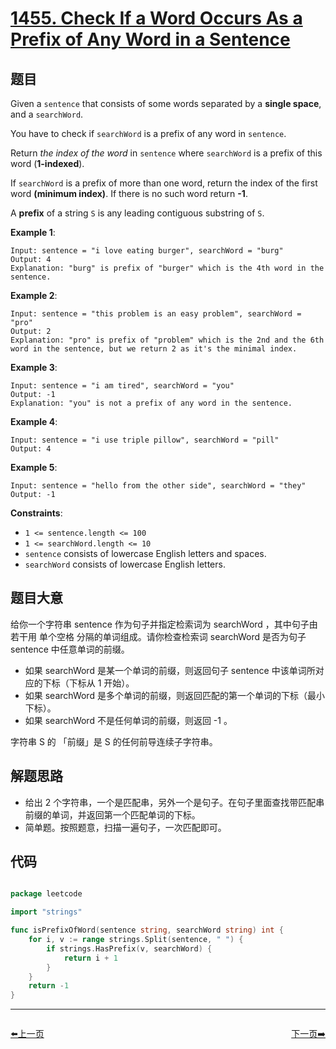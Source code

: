 # [1455. Check If a Word Occurs As a Prefix of Any Word in a Sentence](https://leetcode.com/problems/check-if-a-word-occurs-as-a-prefix-of-any-word-in-a-sentence/)


## 题目

Given a `sentence` that consists of some words separated by a **single space**, and a `searchWord`.

You have to check if `searchWord` is a prefix of any word in `sentence`.

Return *the index of the word* in `sentence` where `searchWord` is a prefix of this word (**1-indexed**).

If `searchWord` is a prefix of more than one word, return the index of the first word **(minimum index)**. If there is no such word return **-1**.

A **prefix** of a string `S` is any leading contiguous substring of `S`.

**Example 1**:

```
Input: sentence = "i love eating burger", searchWord = "burg"
Output: 4
Explanation: "burg" is prefix of "burger" which is the 4th word in the sentence.

```

**Example 2**:

```
Input: sentence = "this problem is an easy problem", searchWord = "pro"
Output: 2
Explanation: "pro" is prefix of "problem" which is the 2nd and the 6th word in the sentence, but we return 2 as it's the minimal index.

```

**Example 3**:

```
Input: sentence = "i am tired", searchWord = "you"
Output: -1
Explanation: "you" is not a prefix of any word in the sentence.

```

**Example 4**:

```
Input: sentence = "i use triple pillow", searchWord = "pill"
Output: 4

```

**Example 5**:

```
Input: sentence = "hello from the other side", searchWord = "they"
Output: -1

```

**Constraints**:

- `1 <= sentence.length <= 100`
- `1 <= searchWord.length <= 10`
- `sentence` consists of lowercase English letters and spaces.
- `searchWord` consists of lowercase English letters.

## 题目大意

给你一个字符串 sentence 作为句子并指定检索词为 searchWord ，其中句子由若干用 单个空格 分隔的单词组成。请你检查检索词 searchWord 是否为句子 sentence 中任意单词的前缀。

- 如果 searchWord 是某一个单词的前缀，则返回句子 sentence 中该单词所对应的下标（下标从 1 开始）。
- 如果 searchWord 是多个单词的前缀，则返回匹配的第一个单词的下标（最小下标）。
- 如果 searchWord 不是任何单词的前缀，则返回 -1 。

字符串 S 的 「前缀」是 S 的任何前导连续子字符串。

## 解题思路

- 给出 2 个字符串，一个是匹配串，另外一个是句子。在句子里面查找带匹配串前缀的单词，并返回第一个匹配单词的下标。
- 简单题。按照题意，扫描一遍句子，一次匹配即可。

## 代码

```go

package leetcode

import "strings"

func isPrefixOfWord(sentence string, searchWord string) int {
	for i, v := range strings.Split(sentence, " ") {
		if strings.HasPrefix(v, searchWord) {
			return i + 1
		}
	}
	return -1
}

```


----------------------------------------------
<div style="display: flex;justify-content: space-between;align-items: center;">
<p><a href="https://books.halfrost.com/leetcode/ChapterFour/1400~1499/1442.Count-Triplets-That-Can-Form-Two-Arrays-of-Equal-XOR/">⬅️上一页</a></p>
<p><a href="https://books.halfrost.com/leetcode/ChapterFour/1400~1499/1461.Check-If-a-String-Contains-All-Binary-Codes-of-Size-K/">下一页➡️</a></p>
</div>
